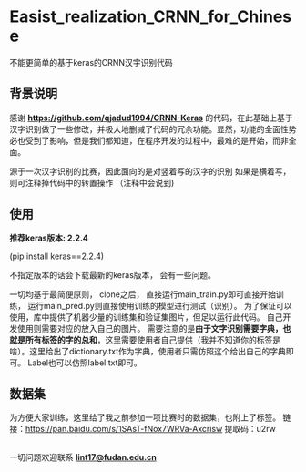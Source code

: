 # Easist_realization_CRNN_for_Chinese
不能更简单的基于keras的CRNN汉字识别代码

## 背景说明
感谢  **https://github.com/qjadud1994/CRNN-Keras** 的代码，在此基础上基于汉字识别做了一些修改，并极大地删减了代码的冗余功能。显然，功能的全面性势必也受到了影响，但是我们都知道，在程序开发的过程中，最难的是开始，而非全面。

源于一次汉字识别的比赛，因此面向的是对竖着写的汉字的识别 如果是横着写，则可注释掉代码中的转置操作 （注释中会说到)

## 使用

**推荐keras版本: 2.2.4**

(pip install keras==2.2.4)

不指定版本的话会下载最新的keras版本， 会有一些问题。 

一切均基于最简便原则， clone之后， 直接运行main_train.py即可直接开始训练， 运行main_pred.py则直接使用训练的模型进行测试（识别）。
为了保证可以使用，库中提供了机器少量的训练集和验证集图片，但足以运行此代码。 自己开发使用则需要对应的放入自己的图片。
需要注意的是**由于文字识别需要字典，也就是所有标签的字的总和**，这里需要使用者自己提供（我并不知道你的标签是啥）。这里给出了dictionary.txt作为字典，使用者只需仿照这个给出自己的字典即可。 Label也可以仿照label.txt即可。

## 数据集
为方便大家训练，这里给了我之前参加一项比赛时的数据集，也附上了标签。
链接：https://pan.baidu.com/s/1SAsT-fNox7WRVa-Axcrisw 
提取码：u2rw 

##
一切问题欢迎联系 **lint17@fudan.edu.cn**
